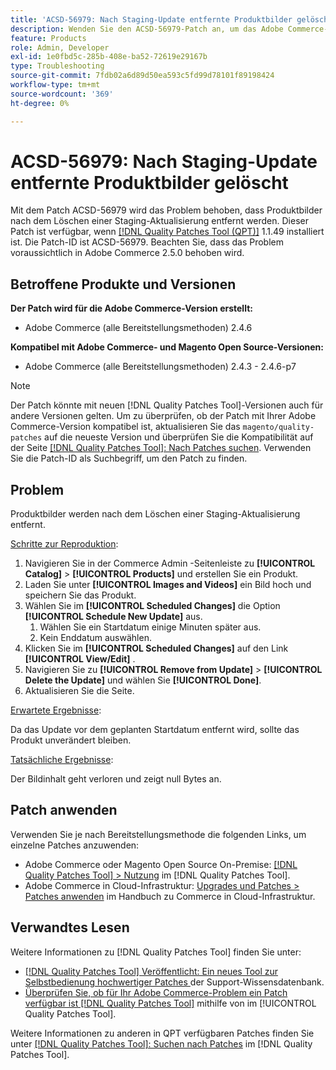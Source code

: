 ```yaml
---
title: 'ACSD-56979: Nach Staging-Update entfernte Produktbilder gelöscht'
description: Wenden Sie den ACSD-56979-Patch an, um das Adobe Commerce-Problem zu beheben, dass Produktbilder nach dem Löschen eines Staging-Updates entfernt werden
feature: Products
role: Admin, Developer
exl-id: 1e0fbd5c-285b-408e-ba52-72619e29167b
type: Troubleshooting
source-git-commit: 7fdb02a6d89d50ea593c5fd99d78101f89198424
workflow-type: tm+mt
source-wordcount: '369'
ht-degree: 0%

---
```


# ACSD-56979: Nach Staging-Update entfernte Produktbilder gelöscht

Mit dem Patch ACSD-56979 wird das Problem behoben, dass Produktbilder nach dem Löschen einer Staging-Aktualisierung entfernt werden. Dieser Patch ist verfügbar, wenn [[!DNL Quality Patches Tool (QPT)]](https://experienceleague.adobe.com/de/docs/commerce-operations/tools/quality-patches-tool/quality-patches-tool-to-self-serve-quality-patches) 1.1.49 installiert ist. Die Patch-ID ist ACSD-56979. Beachten Sie, dass das Problem voraussichtlich in Adobe Commerce 2.5.0 behoben wird.

## Betroffene Produkte und Versionen

**Der Patch wird für die Adobe Commerce-Version erstellt:**

* Adobe Commerce (alle Bereitstellungsmethoden) 2.4.6

**Kompatibel mit Adobe Commerce- und Magento Open Source-Versionen:**

* Adobe Commerce (alle Bereitstellungsmethoden) 2.4.3 - 2.4.6-p7

>[!NOTE]
>
>Der Patch könnte mit neuen [!DNL Quality Patches Tool]-Versionen auch für andere Versionen gelten. Um zu überprüfen, ob der Patch mit Ihrer Adobe Commerce-Version kompatibel ist, aktualisieren Sie das `magento/quality-patches` auf die neueste Version und überprüfen Sie die Kompatibilität auf der Seite [[!DNL Quality Patches Tool]: Nach Patches suchen](https://experienceleague.adobe.com/tools/commerce-quality-patches/index.html?lang=de). Verwenden Sie die Patch-ID als Suchbegriff, um den Patch zu finden.

## Problem

Produktbilder werden nach dem Löschen einer Staging-Aktualisierung entfernt.

<u>Schritte zur Reproduktion</u>:

1. Navigieren Sie in der Commerce Admin -Seitenleiste zu **[!UICONTROL Catalog]** > **[!UICONTROL Products]** und erstellen Sie ein Produkt.
1. Laden Sie unter **[!UICONTROL Images and Videos]** ein Bild hoch und speichern Sie das Produkt.
1. Wählen Sie im **[!UICONTROL Scheduled Changes]** die Option **[!UICONTROL Schedule New Update]** aus.
   1. Wählen Sie ein Startdatum einige Minuten später aus.
   1. Kein Enddatum auswählen.
1. Klicken Sie im **[!UICONTROL Scheduled Changes]** auf den Link **[!UICONTROL View/Edit]** .
1. Navigieren Sie zu **[!UICONTROL Remove from Update]** > **[!UICONTROL Delete the Update]** und wählen Sie **[!UICONTROL Done]**.
1. Aktualisieren Sie die Seite.

<u>Erwartete Ergebnisse</u>:

Da das Update vor dem geplanten Startdatum entfernt wird, sollte das Produkt unverändert bleiben.

<u>Tatsächliche Ergebnisse</u>:

Der Bildinhalt geht verloren und zeigt null Bytes an.

## Patch anwenden

Verwenden Sie je nach Bereitstellungsmethode die folgenden Links, um einzelne Patches anzuwenden:

* Adobe Commerce oder Magento Open Source On-Premise: [[!DNL Quality Patches Tool] > Nutzung](/help/tools/quality-patches-tool/usage.md) im [!DNL Quality Patches Tool].
* Adobe Commerce in Cloud-Infrastruktur: [Upgrades und Patches > Patches anwenden](https://experienceleague.adobe.com/docs/commerce-cloud-service/user-guide/develop/upgrade/apply-patches.html?lang=de) im Handbuch zu Commerce in Cloud-Infrastruktur.

## Verwandtes Lesen

Weitere Informationen zu [!DNL Quality Patches Tool] finden Sie unter:

* [[!DNL Quality Patches Tool] Veröffentlicht: Ein neues Tool zur Selbstbedienung hochwertiger Patches ](https://experienceleague.adobe.com/de/docs/commerce-operations/tools/quality-patches-tool/quality-patches-tool-to-self-serve-quality-patches) der Support-Wissensdatenbank.
* [Überprüfen Sie, ob für Ihr Adobe Commerce-Problem ein Patch verfügbar ist [!DNL Quality Patches Tool]](/help/tools/quality-patches-tool/patches-available-in-qpt/check-patch-for-magento-issue-with-magento-quality-patches.md) mithilfe von im [!UICONTROL Quality Patches Tool].


Weitere Informationen zu anderen in QPT verfügbaren Patches finden Sie unter [[!DNL Quality Patches Tool]: Suchen nach Patches](https://experienceleague.adobe.com/tools/commerce-quality-patches/index.html?lang=de) im [!DNL Quality Patches Tool].
